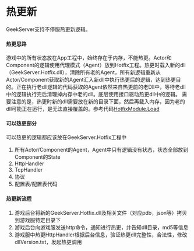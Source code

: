 # 热更新
GeekServer支持不停服热更新逻辑。
#### 热更思路
游戏中的所有状态放在App工程中，始终存在于内存，不能热更。Actor和Component的逻辑使用代理模式（Agent）放到Hotfix工程。热更时载入新的dll（GeekServer.Hotfix.dll），清除所有老的Agent，所有新逻辑重新从Actor/Component获取新的Agent汇入新dll中执行热更后的逻辑，达到热更目的。正在执行老dll逻辑的代码获取的Agent依然来自热更前的老Dll中，等待老dll中的逻辑执行完后清理掉内存中老的dll。底层使用接口驱动热更dll中的逻辑。
需要注意的是，热更时新的dll需要放在新的目录下面，然后再载入内存，因为老的dll可能正在运行，是无法直接覆盖的。参考代码[HotfixModule.Load](https://github.com/leeveel/GeekServer/tree/master/GeekServer.Core/Hotfix/HotfixModule.cs)
#### 可以热更部分
可以热更的逻辑都应该放在GeekServer.Hotfix工程中
1. 所有Actor/Component的Agent，Agent中只有逻辑没有状态，状态全部放到Component的State
2. HttpHandler
3. TcpHandler
4. 协议
5. 配置表/配置表代码

#### 热更新流程
1. 游戏后台将新的GeekServer.Hotfix.dll及相关文件（对应pdb，json等）拷贝到游戏服特定目录下
2. 游戏后台向游戏服发送http命令，通知进行热更，并告知dll目录，md5等信息
3. 游戏服中热更HttpHandler根据后台信息，验证热更dll完整性，合法性，修改dllVersion.txt，发起热更调用
